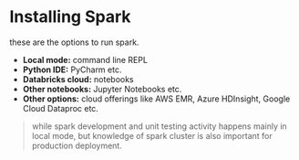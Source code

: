 # Installing Spark

these are the options to run spark.

- **Local mode:** command line REPL
- **Python IDE:** PyCharm etc.
- **Databricks cloud:** notebooks
- **Other notebooks:** Jupyter Notebooks etc.
- **Other options:** cloud offerings like AWS EMR, Azure HDInsight, Google Cloud Dataproc etc.

> while spark development and unit testing activity happens mainly in local mode, but knowledge of spark cluster is also important for production deployment.

